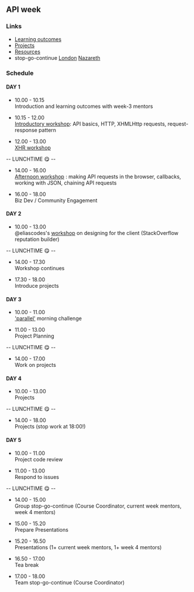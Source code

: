 ## API week

### Links

* [Learning outcomes](/coursebook/week-3/learning-outcomes.md)
* [Projects](/coursebook/week-3/project.md)
* [Resources](/coursebook/week-3/resources.md)
* stop-go-continue [London](https://github.com/foundersandcoders/london-curriculum/blob/master/stop-go-continue/fac-10/week-3.md)  [Nazareth](https://github.com/foundersandcoders/nazareth-curriculum/tree/master/stop-go-continue/fac-n1)

### Schedule

#### DAY 1

- 10.00 - 10.15 <br /> Introduction and learning outcomes with week-3 mentors  

- 10.15 - 12.00 <br /> [Introductory workshop](https://github.com/lucymonie/api-workshop): API basics, HTTP, XHMLHttp requests, request-response pattern

- 12.00 - 13.00 <br /> [XHR workshop](https://github.com/skibinska/xhr-workshop)

-- LUNCHTIME 😋 --  

- 14.00 - 16.00 <br /> [Afternoon workshop](https://github.com/emilyb7/workshop-APIs) : making API requests in the browser, callbacks, working with JSON, chaining API requests

- 16.00 - 18.00 <br /> Biz Dev / Community Engagement  


#### DAY 2

- 10.00 - 13.00 <br />
 @eliascodes's [workshop](https://github.com/eliascodes/workshop-client-side-design) on designing for the client (StackOverflow reputation builder)

-- LUNCHTIME 😋 --  

- 14.00 - 17.30 <br /> Workshop continues

- 17.30 - 18.00 <br /> Introduce projects  

#### DAY 3

- 10.00 - 11.00 <br /> ['parallel'](/coursebook/week-3/morning-challenge.md) morning challenge

- 11.00 - 13.00 <br /> Project Planning  

-- LUNCHTIME 😋 --

- 14.00 - 17.00 <br /> Work on projects  

#### DAY 4

- 10.00 - 13.00 <br /> Projects  

-- LUNCHTIME 😋 --

- 14.00 - 18.00 <br /> Projects (stop work at 18:00!)  

#### DAY 5  

- 10.00 - 11.00 <br /> Project code review  

- 11.00 - 13.00 <br /> Respond to issues   

-- LUNCHTIME 😋 --

- 14.00 - 15.00 <br /> Group stop-go-continue (Course Coordinator, current week mentors, week 4 mentors)

- 15.00 - 15.20 <br /> Prepare Presentations

- 15.20 - 16.50 <br /> Presentations (1+ current week mentors, 1+ week 4 mentors)

- 16.50 - 17.00 <br /> Tea break  

- 17.00 - 18.00 <br /> Team stop-go-continue (Course Coordinator)
